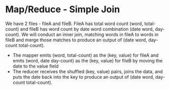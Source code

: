 # Map/Reduce - Simple Join
We have 2 files - fileA and fileB. FileA has total word count (word, total-count) and fileB has word count by date word combination (date word, day-count). We will conduct an inner join, matching words in fileA to words in fileB and merge those matches to produce an output of (date word, day-count total-count).

   - The mapper emits (word, total-count) as the (key, value) for fileA and emits (word, date day-count) as the (key, value) for fileB by moving the date to the value field
   - The reducer receives the shuffled (key, value) pairs, joins the data, and puts the date back into the key to produce an output of (date word, day-count total-count).
